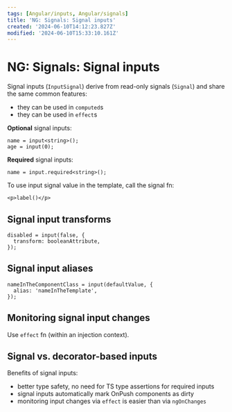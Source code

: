 ```yaml
---
tags: [Angular/inputs, Angular/signals]
title: 'NG: Signals: Signal inputs'
created: '2024-06-10T14:12:23.827Z'
modified: '2024-06-10T15:33:10.161Z'
---
```


# NG: Signals: Signal inputs

Signal inputs (`InputSignal`) derive from read-only signals (`Signal`) and share the same common features:
- they can be used in `computed`s
- they can be used in `effect`s

**Optional** signal inputs:
```
name = input<string>();
age = input(0);
```

**Required** signal inputs:
```
name = input.required<string>();
```

To use input signal value in the template, call the signal fn:
```
<p>label()</p>
```


## Signal input transforms

```
disabled = input(false, {
  transform: booleanAttribute,
});
```


## Signal input aliases

```
nameInTheComponentClass = input(defaultValue, {
  alias: 'nameInTheTemplate',
});
```


## Monitoring signal input changes

Use `effect` fn (within an injection context).


## Signal vs. decorator-based inputs

Benefits of signal inputs:
- better type safety, no need for TS type assertions for required inputs
- signal inputs automatically mark OnPush components as dirty
- monitoring input changes via `effect` is easier than via `ngOnChanges`


